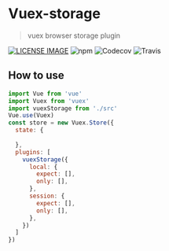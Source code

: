 # Vuex-storage
> vuex browser storage plugin

[![LICENSE IMAGE]](https://www.npmjs.org/package/vuex-storage)
![npm](https://img.shields.io/npm/v/vuex-storage.svg)
![Codecov](https://img.shields.io/codecov/c/github/bichikim/vuex-storage.svg)
![Travis](https://img.shields.io/travis/bichikim/vuex-storage.svg)



[LICENSE IMAGE]:https://img.shields.io/npm/l/vuex-storage.svg
[NPM LINK]:https://www.npmjs.org/package/vuex-storage
## How to use
```javascript
import Vue from 'vue'
import Vuex from 'vuex'
import vuexStorage from './src'
Vue.use(Vuex)
const store = new Vuex.Store({
  state: {
    
  },
  plugins: [
    vuexStorage({
      local: {
        expect: [],
        only: [],
      },
      session: {
        expect: [],
        only: [],
      },
    })
  ]
})
```